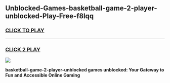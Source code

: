 
## Unblocked-Games-basketball-game-2-player-unblocked-Play-Free-f8lqq
<h3>
<a href="https://premium76.site?title=basketball-game-2-player-unblocked&ref=18A1">CLICK TO PLAY</a></h3>
<hr>

<h3>
<a href="https://premium76.site?title=basketball-game-2-player-unblocked&ref=18A1">CLICK 2 PLAY</a>
  
</h3>

<a href="https://premium76.site?title=basketball-game-2-player-unblocked&ref=18A1"><img src="https://clearcache.store/games.png"></a>


**basketball-game-2-player-unblocked games unblocked: Your Gateway to Fun and Accessible Online Gaming**
